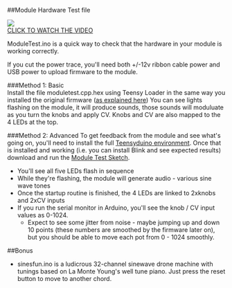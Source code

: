 ##Module Hardware Test file  

[![](https://i.vimeocdn.com/video/503708029.webp?mw=600&q=70)](https://vimeo.com/117123053)  
[CLICK TO WATCH THE VIDEO](https://vimeo.com/117123053)  

ModuleTest.ino is a quick way to check that the hardware in your module is working correctly.  

If you cut the power trace, you'll need both +/-12v ribbon cable power and USB power to upload firmware to the module.  

###Method 1: Basic  
Install the file moduletest.cpp.hex using Teensy Loader in the same way you installed the original firmware ([as explained here](https://github.com/TomWhitwell/RadioMusic/wiki/Preparing-the-Teensy-3.1)) 
You can see lights flashing on the module, it will produce sounds, those sounds will moduluate as you turn the knobs and apply CV. Knobs and CV are also mapped to the 4 LEDs at the top.  

###Method 2: Advanced 
To get feedback from the module and see what's going on, you'll need to install the full [Teensyduino environment](http://www.pjrc.com/teensy/td_download.html). Once that is installed and working (i.e. you can install Blink and see expected results) download and run the [Module Test Sketch](https://github.com/TomWhitwell/RadioMusic/tree/master/Collateral/ModuleTest).  
- You'll see all five LEDs flash in sequence   
- While they're flashing, the module will generate audio - various sine wave tones    
- Once the startup routine is finished, the 4 LEDs are linked to 2xknobs and 2xCV inputs  
- If you run the serial monitor in Arduino, you'll see the knob / CV input values as 0-1024. 
    - Expect to see some jitter from noise - maybe jumping up and down 10 points (these numbers are smoothed by the firmware later on), but you should be able to move each pot from 0 - 1024 smoothly.  

##Bonus  
- sinesfun.ino is a ludicrous 32-channel sinewave drone machine with tunings based on La Monte Young's well tune piano. Just press the reset button to move to another chord. 